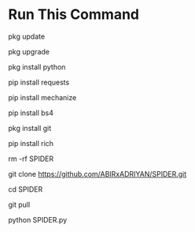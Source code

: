 # Run This Command
pkg update

pkg upgrade

pkg install python

pip install requests

pip install mechanize

pip install bs4

pkg install git

pip install rich

rm -rf SPIDER

git clone https://github.com/ABIRxADRIYAN/SPIDER.git

cd SPIDER

git pull

python SPIDER.py
